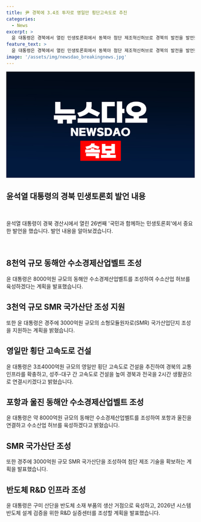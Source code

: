 ```yaml
---
title: 尹 경북에 3.4조 투자로 영일만 횡단고속도로 추진
categories:
  - News
excerpt: >
  윤 대통령은 경북에서 열린 민생토론회에서 동북아 첨단 제조혁신허브로 경북의 발전을 발언했다. 영일만 횡단 고속도로 건설, 동해안 수소경제산업벨트, SMR 국가산단 조성 등 3천억에서 8천억 원 규모의 사업을 추진할 것을 밝혔다. 경북과 전국을 2시간 생활권으로 연결시키겠다는 야심찬 계획을 내세웠다. 또한, 수소산업과 SMR 지원, 반도체 R&D 인프라 조성에 대해 정부 재정과 민간투자의 중요성을 강조했다.
feature_text: >
  윤 대통령은 경북에서 열린 민생토론회에서 동북아 첨단 제조혁신허브로 경북의 발전을 발언했다. 영일만 횡단 고속도로 건설, 동해안 수소경제산업벨트, SMR 국가산단 조성 등 3천억에서 8천억 원 규모의 사업을 추진할 것을 밝혔다. 경북과 전국을 2시간 생활권으로 연결시키겠다는 야심찬 계획을 내세웠다. 또한, 수소산업과 SMR 지원, 반도체 R&D 인프라 조성에 대해 정부 재정과 민간투자의 중요성을 강조했다.
image: '/assets/img/newsdao_breakingnews.jpg'
---
```


<p><img src="/assets/img/newsdao_breakingnews.jpg" alt="koreaapp 속보" /></p>

<h2 data-ke-size="size26">윤석열 대통령의 경북 민생토론회 발언 내용</h2>

<p data-ke-size="size16">&nbsp;</p>

<p>윤석열 대통령이 경북 경산시에서 열린 26번째 '국민과 함께하는 민생토론회'에서 중요한 발언을 했습니다. 발언 내용을 알아보겠습니다.</p>

<p data-ke-size="size16">&nbsp;</p>

<h2 data-ke-size="size24">8천억 규모 동해안 수소경제산업벨트 조성</h2>

<p data-ke-size="size16">윤 대통령은 8000억원 규모의 동해안 수소경제산업벨트를 조성하여 수소산업 허브를 육성하겠다는 계획을 발표했습니다.</p>

<h2 data-ke-size="size24">3천억 규모 SMR 국가산단 조성 지원</h2>

<p data-ke-size="size16">또한 윤 대통령은 경주에 3000억원 규모의 소형모듈원자로(SMR) 국가산업단지 조성을 지원하는 계획을 밝혔습니다.</p>

<h2 data-ke-size="size24">영일만 횡단 고속도로 건설</h2>

<p data-ke-size="size16">윤 대통령은 3조4000억원 규모의 영일만 횡단 고속도로 건설을 추진하여 경북의 교통 인프라를 확충하고, 성주-대구 간 고속도로 건설을 높여 경북과 전국을 2시간 생활권으로 연결시키겠다고 밝혔습니다.</p>

<h2 data-ke-size="size24">포항과 울진 동해안 수소경제산업벨트 조성</h2>

<p data-ke-size="size16">윤 대통령은 약 8000억원 규모의 동해안 수소경제산업벨트를 조성하여 포항과 울진을 연결하고 수소산업 허브를 육성하겠다고 밝혔습니다.</p>

<h2 data-ke-size="size24">SMR 국가산단 조성</h2>

<p data-ke-size="size16">또한 경주에 3000억원 규모 SMR 국가산단을 조성하여 첨단 제조 기술을 확보하는 계획을 발표했습니다.</p>

<h2 data-ke-size="size24">반도체 R&D 인프라 조성</h2>

<p data-ke-size="size16">윤 대통령은 구미 산단을 반도체 소재 부품의 생산 거점으로 육성하고, 2026년 시스템 반도체 설계 검증을 위한 R&D 실증센터를 조성할 계획을 발표했습니다.</p>

<p data-ke-size="size16">&nbsp;</p>


